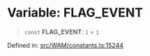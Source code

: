# Variable: FLAG\_EVENT

> `const` **FLAG\_EVENT**: `1` = `1`

Defined in: [src/WAM/constants.ts:15244](https://github.com/Fokusdotid/bail/blob/0fe6346a5ff68a74eb71890335c982b44e2da604/src/WAM/constants.ts#L15244)
